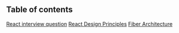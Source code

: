 ## Table of contents
[React interview question](./interview_question.md)
[React Design Principles](https://reactjs.org/docs/design-principles.html)
[Fiber Architecture](https://github.com/acdlite/react-fiber-architecture)
